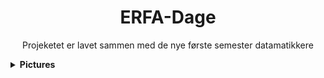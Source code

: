 <h1 align="center">ERFA-Dage</h1>

<p align="center">Projeketet er lavet sammen med de nye første semester datamatikkere</p>


<details><summary><strong>Pictures</strong></summary> <p>
  


 
</p>
</details>


